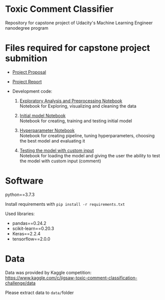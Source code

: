 # Toxic Comment Classifier
Repository for capstone project of Udacity's Machine Learning Engineer nanodegree program

# Files required for capstone project submition
- [Project Proposal](proposal.pdf)
- [Project Report](Report.pdf)
- Development code:
  
   1. [Exploratory Analysis and Preprocessing Notebook](Exploratory%20Analysis%20and%20Preprocessing.ipynb)  
   Notebook for Exploring, visualizing and cleaning the data
   
   2. [Initial model Notebook](Initial%20Model.ipynb)  
   Notebook for creating, training and testing initial model
   
   3. [Hyperparameter Notebook](Hyperparameter%20Tuning.ipynb)  
   Notebook for creating pipeline, tuning hyperparameters, choosing the best model and evaluating it
   
   4. [Testing the model with custom input](Testing%20the%20model.ipynb)  
   Notebook for loading the model and giving the user the ability to test the model with custom input (comment)

# Software
python==3.7.3

Install requirements with `pip install -r requirements.txt`

Used libraries:
- pandas==0.24.2
- scikit-learn==0.20.3
- Keras==2.2.4
- tensorflow==2.0.0

# Data 

Data was provided by Kaggle competition: 
https://www.kaggle.com/c/jigsaw-toxic-comment-classification-challenge/data

Please extract data to `data/`folder
